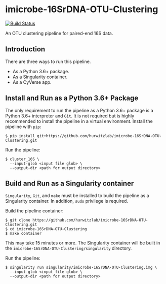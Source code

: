 # imicrobe-16SrDNA-OTU-Clustering

[![Build Status](https://travis-ci.org/hurwitzlab/imicrobe-16SrDNA-OTU-Clustering.svg?branch=develop)](https://travis-ci.org/hurwitzlab/imicrobe-16SrDNA-OTU-Clustering)

An OTU clustering pipeline for paired-end 16S data.

## Introduction

There are three ways to run this pipeline.

  + As a Python 3.6+ package.
  + As a Singularity container.
  + As a CyVerse app.

## Install and Run as a Python 3.6+ Package

The only requirement to run the pipeline as a Python 3.6+ package is a Python 3.6+ interpreter and `Git`. It is not required but is highly recommended to install the pipeline in a virtual environment.
Install the pipeline with `pip`:

```
$ pip install git+https://github.com/hurwitzlab/imicrobe-16SrDNA-OTU-Clustering.git
```

Run the pipeline:

```
$ cluster_16S \
  --input-glob <input file glob> \
  --output-dir <path for output directory>
```

## Build and Run as a Singularity container

`Singularity`, `Git`, and `make` must be installed to build the pipeline as a Singularity container.
In addition, `sudo` privilege is required.

Build the pipeline container:

```
$ git clone https://github.com/hurwitzlab/imicrobe-16SrDNA-OTU-Clustering.git
$ cd imicrobe-16SrDNA-OTU-Clustering
$ make container
```
This may take 15 minutes or more. The Singularity container will be built in the `imicrobe-16SrDNA-OTU-Clustering/singularity` directory.

Run the pipeline:

```
$ singularity run singularity/imicrobe-16SrDNA-OTU-Clustering.img \
  --input-glob <input file glob> \
  --output-dir <path for output directory>
```
